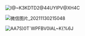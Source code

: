 ![I@~K3KDTD2@44UYIPV@XH4C](https://user-images.githubusercontent.com/90487385/144059388-400f335a-23f8-4098-a010-bbb98239ca47.png)

![微信图片_20211130215048](https://user-images.githubusercontent.com/90487385/144059401-0a1d194c-9b86-4ee4-8448-b69692bc4d3e.png)

![AA7S)0T`WPFBV0IAL~K{%6J](https://user-images.githubusercontent.com/90487385/144052475-f787e2b1-564f-42e7-9ca8-18046346e6e1.png)
